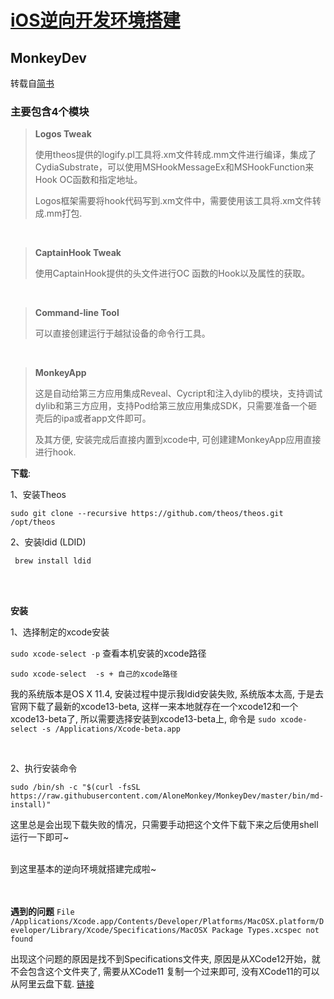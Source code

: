 # [iOS逆向开发环境搭建](https://puffhub.github.io/Crack/iOS-Crack/)

## MonkeyDev
转载自[简书](https://www.jianshu.com/p/207801a902d1)

### **主要包含4个模块**

> **Logos Tweak**
> 
> 使用theos提供的logify.pl工具将.xm文件转成.mm文件进行编译，集成了CydiaSubstrate，可以使用MSHookMessageEx和MSHookFunction来Hook OC函数和指定地址。
>
>  Logos框架需要将hook代码写到.xm文件中，需要使用该工具将.xm文件转成.mm打包.

<br />

> **CaptainHook Tweak**
> 
> 使用CaptainHook提供的头文件进行OC 函数的Hook以及属性的获取。

<br />

> **Command-line Tool**
> 
> 可以直接创建运行于越狱设备的命令行工具。

<br />

> **MonkeyApp**
> 
> 这是自动给第三方应用集成Reveal、Cycript和注入dylib的模块，支持调试dylib和第三方应用，支持Pod给第三放应用集成SDK，只需要准备一个砸壳后的ipa或者app文件即可。
> 
> 及其方便, 安装完成后直接内置到xcode中, 可创建建MonkeyApp应用直接进行hook.


**下载**:

1、安装Theos

```sudo git clone --recursive https://github.com/theos/theos.git /opt/theos```

2、安装ldid (LDID)

``` brew install ldid``` 

<br /><br />

**安装**

1、选择制定的xcode安装

```sudo xcode-select -p``` 查看本机安装的xcode路径

```sudo xcode-select  -s + 自己的xcode路径```

我的系统版本是OS X 11.4, 安装过程中提示我ldid安装失败, 系统版本太高, 于是去官网下载了最新的xcode13-beta, 这样一来本地就存在一个xcode12和一个xcode13-beta了, 所以需要选择安装到xcode13-beta上, 命令是 ```sudo xcode-select -s /Applications/Xcode-beta.app```

<br />

2、执行安装命令

```sudo /bin/sh -c "$(curl -fsSL https://raw.githubusercontent.com/AloneMonkey/MonkeyDev/master/bin/md-install)"```

这里总是会出现下载失败的情况，只需要手动把这个文件下载下来之后使用shell运行一下即可~

<br />
到这里基本的逆向环境就搭建完成啦~




<br /> <br />
**遇到的问题**
```File /Applications/Xcode.app/Contents/Developer/Platforms/MacOSX.platform/Developer/Library/Xcode/Specifications/MacOSX Package Types.xcspec not found```

出现这个问题的原因是找不到Specifications文件夹, 原因是从XCode12开始，就不会包含这个文件夹了, 需要从XCode11 复制一个过来即可, 没有XCode11的可以从阿里云盘下载. [链接](https://www.aliyundrive.com/s/ex1NvQ5JvL4)


